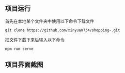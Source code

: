 ## 项目运行
首先在本地某个文件夹中使用以下命令下载文件
``` 
git clone https://github.com/xinyuan734/shopping-.git
```
把文件下载下来后输入以下命令
```
npm run serve
```
## 项目界面截图


